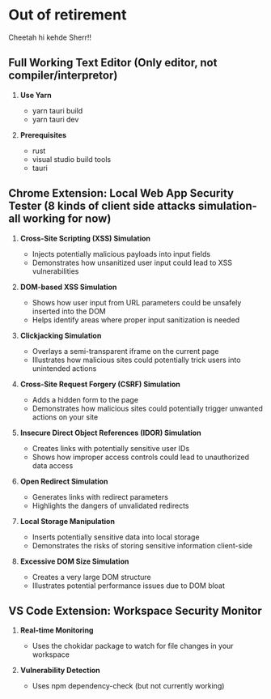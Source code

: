 # Out of retirement

Cheetah hi kehde
Sherr!!

## Full Working Text Editor (Only editor, not compiler/interpretor)

1. **Use Yarn**
   - yarn tauri build 
   - yarn tauri dev

2. **Prerequisites**
   - rust
   - visual studio build tools
   - tauri


## Chrome Extension: Local Web App Security Tester (8 kinds of client side attacks simulation- all working for now)

1. **Cross-Site Scripting (XSS) Simulation**
   - Injects potentially malicious payloads into input fields
   - Demonstrates how unsanitized user input could lead to XSS vulnerabilities

2. **DOM-based XSS Simulation**
   - Shows how user input from URL parameters could be unsafely inserted into the DOM
   - Helps identify areas where proper input sanitization is needed

3. **Clickjacking Simulation**
   - Overlays a semi-transparent iframe on the current page
   - Illustrates how malicious sites could potentially trick users into unintended actions

4. **Cross-Site Request Forgery (CSRF) Simulation**
   - Adds a hidden form to the page
   - Demonstrates how malicious sites could potentially trigger unwanted actions on your site

5. **Insecure Direct Object References (IDOR) Simulation**
   - Creates links with potentially sensitive user IDs
   - Shows how improper access controls could lead to unauthorized data access

6. **Open Redirect Simulation**
   - Generates links with redirect parameters
   - Highlights the dangers of unvalidated redirects

7. **Local Storage Manipulation**
   - Inserts potentially sensitive data into local storage
   - Demonstrates the risks of storing sensitive information client-side

8. **Excessive DOM Size Simulation**
   - Creates a very large DOM structure
   - Illustrates potential performance issues due to DOM bloat


## VS Code Extension: Workspace Security Monitor

1. **Real-time Monitoring**
   - Uses the chokidar package to watch for file changes in your workspace

2. **Vulnerability Detection**
   - Uses npm dependency-check (but not currently working)

